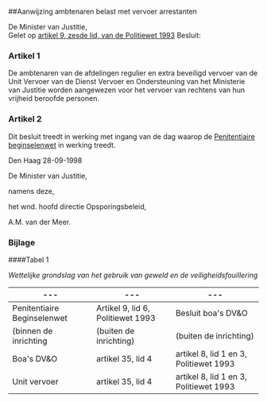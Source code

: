 <meta http-equiv='Content-Type' content='text/html; charset=utf-8' />

##Aanwijzing ambtenaren belast met vervoer arrestanten

De Minister van Justitie,  
Gelet op [artikel 9, zesde lid, van de Politiewet 1993](../../../../../../../../wet/politiewet/1993/BWBR0006299/README.md)
Besluit:    

### Artikel  1  

De ambtenaren van de afdelingen regulier en extra beveiligd vervoer van de Unit Vervoer van de Dienst Vervoer en Ondersteuning van het Ministerie van Justitie worden aangewezen voor het vervoer van rechtens van hun vrijheid beroofde personen.  

### Artikel  2  

Dit besluit treedt in werking met ingang van de dag waarop de [Penitentiaire beginselenwet](../../../../../../../../wet/penitentiaire/beginselenwet/BWBR0009709/README.md) in werking treedt.  

Den Haag 
28-09-1998    

De 
Minister van Justitie, 

namens deze, 

het 
wnd. hoofd directie Opsporingsbeleid, 

A.M. van der Meer.     

### Bijlage  

####Tabel 1

*Wettelijke grondslag van het gebruik van geweld en de veiligheidsfouillering*  

| --- | --- | --- |
|---|---|---|
| Penitentiaire Beginselenwet  | Artikel 9, lid 6, Politiewet 1993  | Besluit boa's DV&O  |
| (binnen de inrichting  | (buiten de inrichting)  | (buiten de inrichting)  |
| Boa's DV&O  | artikel 35, lid 4  | artikel 8, lid 1 en 3, Politiewet 1993  |
| Unit vervoer  | artikel 35, lid 4  | artikel 8, lid 1 en 3, Politiewet 1993  |

